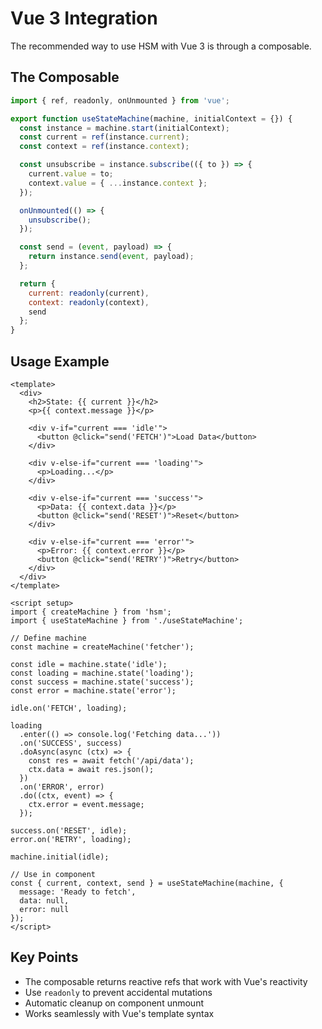 # Vue 3 Integration

The recommended way to use HSM with Vue 3 is through a composable.

## The Composable

```javascript
import { ref, readonly, onUnmounted } from 'vue';

export function useStateMachine(machine, initialContext = {}) {
  const instance = machine.start(initialContext);
  const current = ref(instance.current);
  const context = ref(instance.context);

  const unsubscribe = instance.subscribe(({ to }) => {
    current.value = to;
    context.value = { ...instance.context };
  });

  onUnmounted(() => {
    unsubscribe();
  });

  const send = (event, payload) => {
    return instance.send(event, payload);
  };

  return {
    current: readonly(current),
    context: readonly(context),
    send
  };
}
```

## Usage Example

```vue
<template>
  <div>
    <h2>State: {{ current }}</h2>
    <p>{{ context.message }}</p>
    
    <div v-if="current === 'idle'">
      <button @click="send('FETCH')">Load Data</button>
    </div>
    
    <div v-else-if="current === 'loading'">
      <p>Loading...</p>
    </div>
    
    <div v-else-if="current === 'success'">
      <p>Data: {{ context.data }}</p>
      <button @click="send('RESET')">Reset</button>
    </div>
    
    <div v-else-if="current === 'error'">
      <p>Error: {{ context.error }}</p>
      <button @click="send('RETRY')">Retry</button>
    </div>
  </div>
</template>

<script setup>
import { createMachine } from 'hsm';
import { useStateMachine } from './useStateMachine';

// Define machine
const machine = createMachine('fetcher');

const idle = machine.state('idle');
const loading = machine.state('loading');
const success = machine.state('success');
const error = machine.state('error');

idle.on('FETCH', loading);

loading
  .enter(() => console.log('Fetching data...'))
  .on('SUCCESS', success)
  .doAsync(async (ctx) => {
    const res = await fetch('/api/data');
    ctx.data = await res.json();
  })
  .on('ERROR', error)
  .do((ctx, event) => {
    ctx.error = event.message;
  });

success.on('RESET', idle);
error.on('RETRY', loading);

machine.initial(idle);

// Use in component
const { current, context, send } = useStateMachine(machine, {
  message: 'Ready to fetch',
  data: null,
  error: null
});
</script>
```

## Key Points

- The composable returns reactive refs that work with Vue's reactivity
- Use `readonly` to prevent accidental mutations
- Automatic cleanup on component unmount
- Works seamlessly with Vue's template syntax